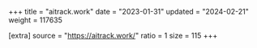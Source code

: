 +++
title = "aitrack.work"
date = "2023-01-31"
updated = "2024-02-21"
weight = 117635

[extra]
source = "https://aitrack.work/"
ratio = 1
size = 115
+++
